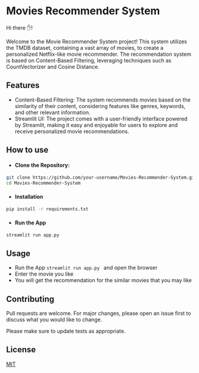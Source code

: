 
# Movies Recommender System
Hi there ✋!

Welcome to the Movie Recommender System project! This system utilizes the TMDB dataset, containing a vast array of movies, to create a personalized Netflix-like movie recommender. The recommendation system is based on Content-Based Filtering, leveraging techniques such as CountVectorizer and Cosine Distance.

## Features
- Content-Based Filtering: The system recommends movies based on the similarity of their content, considering features like genres, keywords, and other relevant information.
- Streamlit UI: The project comes with a user-friendly interface powered by Streamlit, making it easy and enjoyable for users to explore and receive personalized movie recommendations.

## How to use 
* #### Clone the Repository:
```bash
git clone https://github.com/your-username/Movies-Recommender-System.git
cd Movies-Recommender-System
```
* #### Installation
```bash
pip install -r requirements.txt
```
* #### Run the App
```
streamlit run app.py
```
## Usage
* Run the App ```streamlit run app.py ``` and open the browser
* Enter the movie you like
* You will get the recommendation for the similar movies that you may like

## Contributing

Pull requests are welcome. For major changes, please open an issue first
to discuss what you would like to change.

Please make sure to update tests as appropriate.

## License

[MIT](https://choosealicense.com/licenses/mit/)
